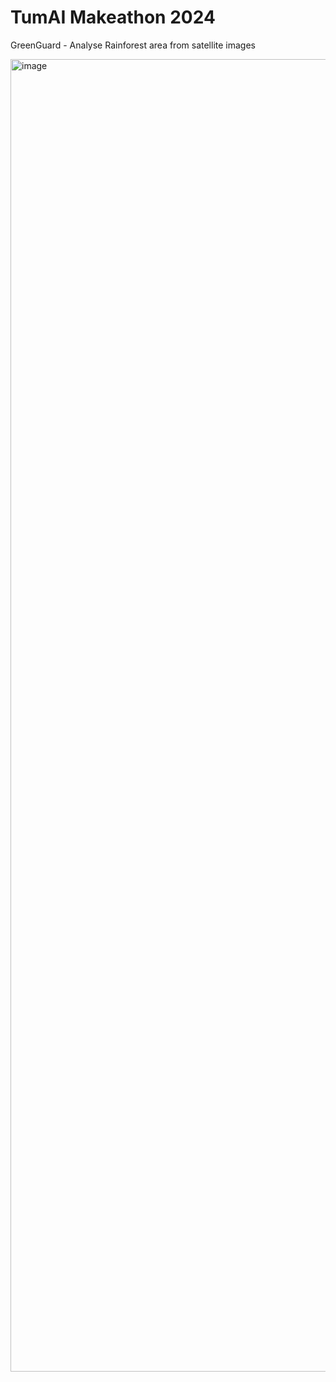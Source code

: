 # TumAI Makeathon 2024

GreenGuard - Analyse Rainforest area from satellite images

<img width="3360" height="2100" alt="image" src="https://github.com/user-attachments/assets/f4e3318b-2298-4b07-8703-b5dc9f9c7a60" />
